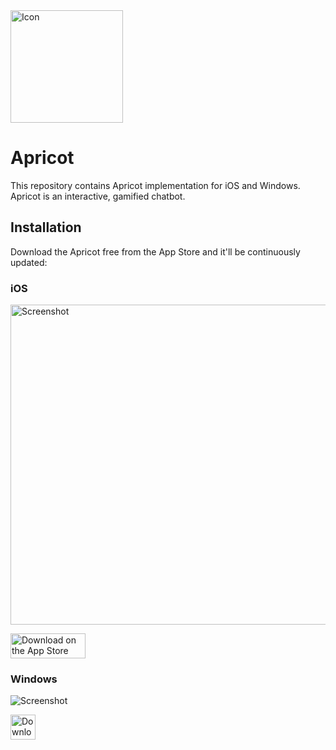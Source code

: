 <img src="https://github.com/user-attachments/assets/803d94d4-ddb5-40f1-b988-bcbcd6722621" width="180px" height="180px" alt="Icon" />

# Apricot

This repository contains Apricot implementation for iOS and Windows. Apricot is an interactive, gamified chatbot.

## Installation

Download the Apricot free from the App Store and it'll be continuously updated:

### iOS

<img src="https://github.com/user-attachments/assets/8a1000b7-adce-4d75-aa9e-303aac25752c" height="512px" alt="Screenshot" />

<a href='//apps.apple.com/jp/app/apricot/id6476104729'><img src='https://github.com/user-attachments/assets/e1451b1a-d52c-4e8e-9416-0c48f80b042c' alt='Download on the App Store' width='120px' height='40px' style='width: 120px; height: 40px;'/></a>

### Windows

<img src="https://user-images.githubusercontent.com/246691/40046950-1da37be0-5869-11e8-97cb-3e0de44c36e9.png" alt="Screenshot" />

<a href='https://apps.microsoft.com/detail/9WZDNCRDT09Q?mode=direct'><img src='https://get.microsoft.com/images/en-us%20dark.svg' alt='Download from the Microsoft Store' height='40px' /></a>
